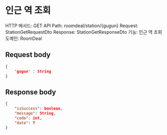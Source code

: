 # 인근 역 조회

HTTP 메서드: GET
API Path: roomdeal/station/{gugun}
Request: StationGetRequestDto
Response: StationGetResponseDto
기능: 인근 역 조회
도메인: RoomDeal

## Request body

```json
{
	'gugun' : String
}
```

## Response body

```json
{
	"isSuccess": boolean,
	"message": String,
	"code": int,
	"date": T
}
```